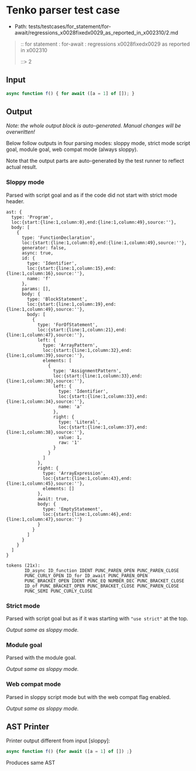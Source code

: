 # Tenko parser test case

- Path: tests/testcases/for_statement/for-await/regressions_x0028fixedx0029_as_reported_in_x002310/2.md

> :: for statement : for-await : regressions x0028fixedx0029 as reported in x002310
>
> ::> 2

## Input

`````js
async function f() { for await ([a = 1] of []); }
`````

## Output

_Note: the whole output block is auto-generated. Manual changes will be overwritten!_

Below follow outputs in four parsing modes: sloppy mode, strict mode script goal, module goal, web compat mode (always sloppy).

Note that the output parts are auto-generated by the test runner to reflect actual result.

### Sloppy mode

Parsed with script goal and as if the code did not start with strict mode header.

`````
ast: {
  type: 'Program',
  loc:{start:{line:1,column:0},end:{line:1,column:49},source:''},
  body: [
    {
      type: 'FunctionDeclaration',
      loc:{start:{line:1,column:0},end:{line:1,column:49},source:''},
      generator: false,
      async: true,
      id: {
        type: 'Identifier',
        loc:{start:{line:1,column:15},end:{line:1,column:16},source:''},
        name: 'f'
      },
      params: [],
      body: {
        type: 'BlockStatement',
        loc:{start:{line:1,column:19},end:{line:1,column:49},source:''},
        body: [
          {
            type: 'ForOfStatement',
            loc:{start:{line:1,column:21},end:{line:1,column:47},source:''},
            left: {
              type: 'ArrayPattern',
              loc:{start:{line:1,column:32},end:{line:1,column:39},source:''},
              elements: [
                {
                  type: 'AssignmentPattern',
                  loc:{start:{line:1,column:33},end:{line:1,column:38},source:''},
                  left: {
                    type: 'Identifier',
                    loc:{start:{line:1,column:33},end:{line:1,column:34},source:''},
                    name: 'a'
                  },
                  right: {
                    type: 'Literal',
                    loc:{start:{line:1,column:37},end:{line:1,column:38},source:''},
                    value: 1,
                    raw: '1'
                  }
                }
              ]
            },
            right: {
              type: 'ArrayExpression',
              loc:{start:{line:1,column:43},end:{line:1,column:45},source:''},
              elements: []
            },
            await: true,
            body: {
              type: 'EmptyStatement',
              loc:{start:{line:1,column:46},end:{line:1,column:47},source:''}
            }
          }
        ]
      }
    }
  ]
}

tokens (21x):
       ID_async ID_function IDENT PUNC_PAREN_OPEN PUNC_PAREN_CLOSE
       PUNC_CURLY_OPEN ID_for ID_await PUNC_PAREN_OPEN
       PUNC_BRACKET_OPEN IDENT PUNC_EQ NUMBER_DEC PUNC_BRACKET_CLOSE
       ID_of PUNC_BRACKET_OPEN PUNC_BRACKET_CLOSE PUNC_PAREN_CLOSE
       PUNC_SEMI PUNC_CURLY_CLOSE
`````

### Strict mode

Parsed with script goal but as if it was starting with `"use strict"` at the top.

_Output same as sloppy mode._

### Module goal

Parsed with the module goal.

_Output same as sloppy mode._

### Web compat mode

Parsed in sloppy script mode but with the web compat flag enabled.

_Output same as sloppy mode._

## AST Printer

Printer output different from input [sloppy]:

````js
async function f() {for await ([a = 1] of []) ;}
````

Produces same AST
